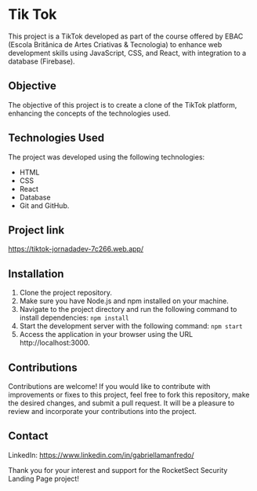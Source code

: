 # Tik Tok

This project is a TikTok developed as part of the course offered by EBAC (Escola Britânica de Artes Criativas & Tecnologia) to enhance web development skills using JavaScript, CSS, and React, with integration to a database (Firebase).

## Objective

The objective of this project is to create a clone of the TikTok platform, enhancing the concepts of the technologies used.

## Technologies Used
The project was developed using the following technologies:
  * HTML
  * CSS
  * React
  * Database
  * Git and GitHub.

## Project link
https://tiktok-jornadadev-7c266.web.app/

## Installation
  1. Clone the project repository.
  2. Make sure you have Node.js and npm installed on your machine.
  3. Navigate to the project directory and run the following command to install dependencies:
    `npm install`
4. Start the development server with the following command:
  `npm start`
5. Access the application in your browser using the URL http://localhost:3000.

## Contributions
Contributions are welcome! If you would like to contribute with improvements or fixes to this project, feel free to fork this repository, make the desired changes, and submit a pull request. It will be a pleasure to review and incorporate your contributions into the project.

## Contact
LinkedIn: https://www.linkedin.com/in/gabriellamanfredo/

Thank you for your interest and support for the RocketSect Security Landing Page project!
